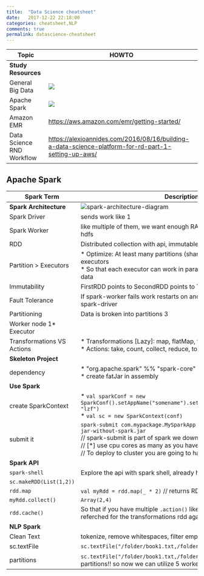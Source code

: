 ```yaml
---
title:  "Data Science cheatsheet"
date:   2017-12-22 22:18:00
categories: cheatsheet,NLP
comments: true
permalink: datascience-cheatsheet
---
```


| Topic                     | HOWTO                                    |
| ------------------------- | ---------------------------------------- |
| **Study Resources**       |                                          |
| General Big Data          | <a target="_blank"  href="https://www.amazon.com/gp/product/1946383481/ref=as_li_tl?ie=UTF8&camp=1789&creative=9325&creativeASIN=1946383481&linkCode=as2&tag=planetizer0c-20&linkId=58766618ae5432f218a7c8db17c0d4e5"><img border="0" src="//ws-na.amazon-adsystem.com/widgets/q?_encoding=UTF8&MarketPlace=US&ASIN=1946383481&ServiceVersion=20070822&ID=AsinImage&WS=1&Format=_SL250_&tag=planetizer0c-20" ></a><img src="//ir-na.amazon-adsystem.com/e/ir?t=planetizer0c-20&l=am2&o=1&a=1946383481" width="1" height="1" border="0" alt="" style="border:none !important; margin:0px !important;" /> |
| Apache Spark              | <a target="_blank"  href="https://www.amazon.com/gp/product/0672338513/ref=as_li_tl?ie=UTF8&camp=1789&creative=9325&creativeASIN=0672338513&linkCode=as2&tag=planetizer0c-20&linkId=9e3d739aad73dc61faee301221c4a8b9"><img border="0" src="//ws-na.amazon-adsystem.com/widgets/q?_encoding=UTF8&MarketPlace=US&ASIN=0672338513&ServiceVersion=20070822&ID=AsinImage&WS=1&Format=_SL250_&tag=planetizer0c-20" ></a><img src="//ir-na.amazon-adsystem.com/e/ir?t=planetizer0c-20&l=am2&o=1&a=0672338513" width="1" height="1" border="0" alt="" style="border:none !important; margin:0px !important;" /> |
| Amazon EMR                | https://aws.amazon.com/emr/getting-started/ |
| Data Science RND Workflow | https://alexioannides.com/2016/08/16/building-a-data-science-platform-for-rd-part-1-setting-up-aws/ |

## Apache Spark

| **Spark Term**             | **Description**                          |
| -------------------------- | ---------------------------------------- |
| **Spark Architecture**     | ![spark-architecture-diagram](https://spark.apache.org/docs/latest/img/cluster-overview.png) |
| Spark Driver               | sends work like 1                        |
| Spark Worker               | like multiple of them, we want enough RAM memory connecting to hdfs |
| RDD                        | Distributed collection with api, immutable, fault tolerant |
| Partition > Executors      | * Optimize: At least many partitions (shard) to data like num of executors<br />* So that each executor can work in parallel on some partition of the data |
| Immutability               | FirstRDD points to SecondRDD points to ThirdRDD (transformations) |
| Fault Tolerance            | If spark-worker fails work restarts on another spark-worker by spark-driver |
| Partitioning               | Data is broken into partitions 3         |
| Worker node 1* Executor    |                                          |
| Transformations VS Actions | * Transformations [Lazy]: map, flatMap, filter, groupBy, mapValues, ...<br />* Actions: take, count, collect, reduce, top |
| **Skeleton Project**       |                                          |
| dependency                 | * "org.apache.spark" %% "spark-core"<br />* create fatJar in assembly |
| **Use Spark**              |                                          |
| create SparkContext        | * `val sparkConf = new SparkConf().setAppName("somename").set("spark.io.compress.codec", "lzf")` <br />* `val sc = new SparkContext(conf)` |
| submit it                  | `spark-submit com.mypackage.MySparkApp —master local[*] my-fat-jar-without-spark.jar` <br />// spark-submit is part of spark we downloaded<br />// [*] use cpu cores as many as you have<br />// To deploy to cluster you are going to have [many more params](https://spark.apache.org/docs/latest/submitting-applications.html) |
| **Spark API**              |                                          |
| `spark-shell`              | Explore the api with spark shell, already has spark context `sc` |
| `sc.makeRDD(List(1,2))`    |                                          |
| `rdd.map`                  | `val myRdd = rdd.map(_ * 2)` // returns RDD |
| `myRdd.collect()`          | `Array(2,4)`                             |
| `rdd.cache()`              | So that if you have multiple `.action()` like `.collect()` data won't be referched for the transformations rdd again. |
| **NLP Spark**              |                                          |
| Clean Text                 | tokenize, remove whitespaces, filter empty strings, wors to lower case |
| sc.textFile                | `sc.textFile("/folder/book1.txt,/folder/book2.txt")` |
| partitions                 | `sc.textFile("/folder/book1.txt,/folder/book2.txt", 5)` // split to 5 partitions!! so now we can utilize 5 workers. |

